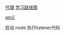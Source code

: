 [代理](https://github.com/chimurai/http-proxy-middleware)
[学习路线图](http://blog.fens.me/nodejs-roadmap/)

[pm2](https://pm2.io/doc/en/runtime/overview/)

启动 node 执行listener代码